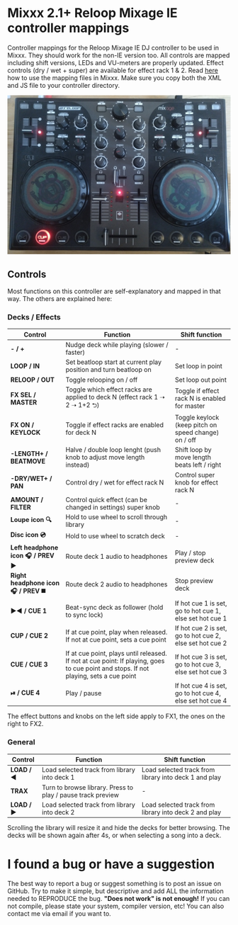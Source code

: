 # Mixxx 2.1+ Reloop Mixage IE controller mappings

Controller mappings for the Reloop Mixage IE DJ controller to be used in Mixxx. They should work for the non-IE version too. All controls are mapped including shift versions, LEDs and VU-meters are properly updated. Effect controls (dry / wet + super) are available for effect rack 1 & 2.
Read [here](https://www.mixxx.org/forums/viewtopic.php?f=7&t=7263) how to use the mapping files in Mixxx. Make sure you copy both the XML and JS file to your controller directory.

![Reloop Mixage IE DJ controller](reloop_mixage_ie.jpg)

## Controls

Most functions on this controller are self-explanatory and mapped in that way. The others are explained here:

### Decks / Effects

| Control                             | Function                                                                                                                              | Shift function                                           |
| ----------------------------------- | ------------------------------------------------------------------------------------------------------------------------------------- | -------------------------------------------------------- |
| **- / +**                           | Nudge deck while playing (slower / faster)                                                                                            | -                                                        |
| **LOOP / IN**                       | Set beatloop start at current play position and turn beatloop on                                                                      | Set loop in point                                        |
| **RELOOP / OUT**                    | Toggle relooping on / off                                                                                                             | Set loop out point                                       |
| **FX SEL / MASTER**                 | Toggle which effect racks are applied to deck N (effect rack 1 ➝ 2 ➝ 1+2 ⮌)                                                           | Toggle if effect rack N is enabled for master            |
| **FX ON / KEYLOCK**                 | Toggle if effect racks are enabled for deck N                                                                                         | Toggle keylock (keep pitch on speed change) on / off     |
| **-LENGTH+ / BEATMOVE**             | Halve / double loop lenght (push knob to adjust move length instead)                                                                  | Shift loop by move length beats left / right             |
| **-DRY/WET+ / PAN**                 | Control dry / wet for effect rack N                                                                                                   | Control super knob for effect rack N                     |
| **AMOUNT / FILTER**                 | Control quick effect (can be changed in settings) super knob                                                                          | -                                                        |
| **Loupe icon 🔍**                    | Hold to use wheel to scroll through library                                                                                           | -                                                        |
| **Disc icon 💿**                     | Hold to use wheel to scratch deck                                                                                                     | -                                                        |
| **Left headphone icon 🎧 / PREV ▶️**  | Route deck 1 audio to headphones                                                                                                      | Play / stop preview deck                                 |
| **Right headphone icon 🎧 / PREV ◼️** | Route deck 2 audio to headphones                                                                                                      | Stop preview deck                                        |
| **▶️◀️ / CUE 1**                      | Beat-sync deck as follower (hold to sync lock)                                                                                        | If hot cue 1 is set, go to hot cue 1, else set hot cue 1 |
| **CUP / CUE 2**                     | If at cue point, play when released. If not at cue point, sets a cue point                                                            | If hot cue 2 is set, go to hot cue 2, else set hot cue 2 |
| **CUE / CUE 3**                     | If at cue point, plays until released. If not at cue point: If playing, goes to cue point and stops. If not playing, sets a cue point | If hot cue 3 is set, go to hot cue 3, else set hot cue 3 |
| **⏯ / CUE 4**                       | Play / pause                                                                                                                          | If hot cue 4 is set, go to hot cue 4, else set hot cue 4 |

The effect buttons and knobs on the left side apply to FX1, the ones on the right to FX2.

### General

| Control      | Function                                                    | Shift function                                        |
| ------------ | ----------------------------------------------------------- | ----------------------------------------------------- |
| **LOAD / ◀️** | Load selected track from library into deck 1                | Load selected track from library into deck 1 and play |
| **TRAX**     | Turn to browse library. Press to play / pause track preview | -                                                     |
| **LOAD / ▶️** | Load selected track from library into deck 2                | Load selected track from library into deck 2 and play |

Scrolling the library will resize it and hide the decks for better browsing. The decks will be shown again after 4s, or when selecting a song into a deck.

I found a bug or have a suggestion
========
The best way to report a bug or suggest something is to post an issue on GitHub. Try to make it simple, but descriptive and add ALL the information needed to REPRODUCE the bug. **"Does not work" is not enough!** If you can not compile, please state your system, compiler version, etc! You can also contact me via email if you want to.
